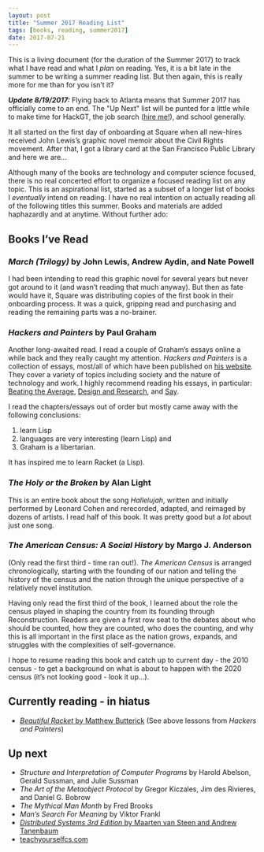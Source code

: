 ```yaml
---
layout: post
title: "Summer 2017 Reading List"
tags: [books, reading, summer2017]
date: 2017-07-21
---
```


This is a living document (for the duration of the Summer 2017) to track
what I have read and what I *plan* on reading.
Yes, it is a bit late in the summer to be writing a summer reading list. But
then again, this is really more for me than for you isn&rsquo;t it?

_**Update 8/19/2017:**_ Flying back to Atlanta means that Summer 2017 has officially
come to an end. The "Up Next" list will be punted for a little while to make
time for HackGT, the job search ([hire me!](/resume)), and school generally.

It all started on the first day of onboarding at Square when all new-hires
received John Lewis&rsquo;s graphic novel memoir about the Civil Rights movement.
After that, I got a library card at the San Francisco Public Library and here
we are...

Although many of the books are technology and computer science focused, there
is no real concerted effort to organize a focused reading list on any topic.
This is an aspirational list, started as a subset of a longer list of books
I _eventually_ intend on reading.
I have no real intention on actually reading all of the following titles this summer.
Books and materials are added haphazardly and at anytime. Without further ado:

## Books I&rsquo;ve Read
### _March (Trilogy)_ by John Lewis, Andrew Aydin, and Nate Powell

I had been intending to read this graphic novel for several years but never got
around to it (and wasn&rsquo;t reading that much anyway). But then as fate
would have it, Square was distributing copies of the first book in their
onboarding process. It was a quick, gripping read and purchasing and reading
the remaining parts was a no-brainer.

### _Hackers and Painters_ by Paul Graham

Another long-awaited read. I read a couple of Graham&rsquo;s essays online a
while back and they really caught my attention. _Hackers and Painters_ is a
collection of essays, most/all of which have been published on
[his website](http://www.paulgraham.com/articles.html). They cover a variety of topics including society and the nature
of technology and work. I highly recommend reading his essays, in particular:
[Beating the Average](http://www.paulgraham.com/avg.html), [Design and Research](http://www.paulgraham.com/desres.html), and [Say](http://www.paulgraham.com/say.html).

I read the chapters/essays out of order but mostly came away with the following
conclusions:
 1. learn Lisp
 2. languages are very interesting (learn Lisp) and
 3. Graham is a libertarian.
 
It has inspired me to learn Racket (a Lisp).

### _The Holy or the Broken_ by Alan Light

This is an entire book about the song _Hallelujah_, written and initially
performed by Leonard Cohen and rerecorded, adapted, and reimaged by dozens 
of artists. I read half of this book. It was pretty good but a _lot_ about just
one song.

### _The American Census: A Social History_ by Margo J. Anderson

(Only read the first third - time ran out!). _The American Census_ is arranged
chronologically, starting with the founding of our nation and telling the
history of the census and the nation through the unique perspective of a
relatively novel institution.

Having only read the first third of the book, I learned about the role the
census played in shaping the country from its founding through Reconstruction.
Readers are given a first row seat to the debates about who should be counted,
how they are counted, who does the counting, and why this is all important in the
first place as the nation grows, expands, and struggles with the complexities of
self-governance.

I hope to resume reading this book and catch up to current day - the 2010
census - to get a background on what is about to happen with the 2020 census
(it&rsquo;s not looking good - look it up&hellip;).

## Currently reading - in hiatus
 - [_Beautiful Racket_ by Matthew Butterick](
http://beautifulracket.com) (See above lessons from _Hackers and Painters_)

## Up next
 - _Structure and Interpretation of Computer Programs_ by Harold Abelson, Gerald Sussman, and Julie Sussman
 - _The Art of the Metaobject Protocol_ by Gregor Kiczales, Jim des Rivieres, and Daniel G. Bobrow
 - _The Mythical Man Month_ by Fred Brooks
 - _Man&rsquo;s Search For Meaning_ by Viktor Frankl
 - [_Distributed Systems 3rd Edition_ by Maarten van Steen and Andrew Tanenbaum](p)
 - [teachyourselfcs.com](https://teachyourselfcs.com/)
